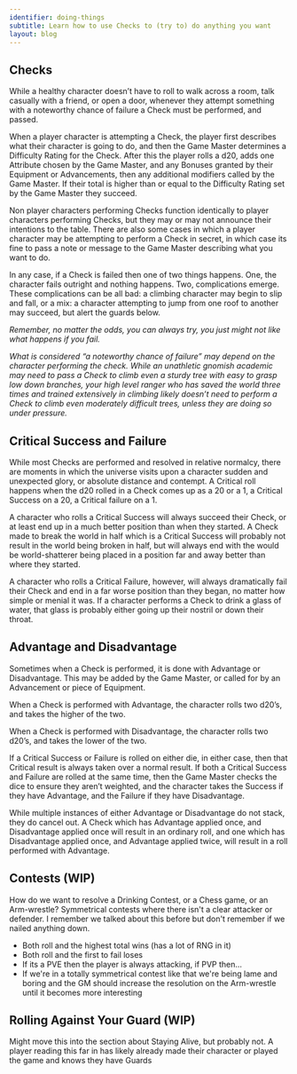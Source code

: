 ```yaml
---
identifier: doing-things
subtitle: Learn how to use Checks to (try to) do anything you want
layout: blog
---
```

## Checks

<!-- 
Like this section for the most part, but I want to stress more the criteria for deciding whether or not to roll, and how to go from that.

It says in here "In any case, if a Check is failed then one of two things happens. One, the character fails outright and nothing happens"

This should only happen if the task isn't retriable. For instance the character with all the time in the world to pick a lock should either not have to roll, or failing the roll should lead to the lock breaking, or something similar.

Additionally I think the language can probably be cleaned up? I don't think we need to destinguish between player characters and non-player characters here besides a perhaps brief aside:

"When a character is attempting a check, they first decide what they are going to do. A player character must communicate this to the Game Master. The Game Master then determines a Difficulty Rating for the Check..."
-->

While a healthy character doesn’t have to roll to walk across a room, talk casually with a friend, or open a door, whenever they attempt something with a noteworthy chance of failure a Check must be performed, and passed. 

When a player character is attempting a Check, the player first describes what their character is going to do, and then the Game Master determines a Difficulty Rating for the Check. After this the player rolls a d20, adds one Attribute chosen by the Game Master, and any Bonuses granted by their Equipment or Advancements, then any additional modifiers called by the Game Master. If their total is higher than or equal to the Difficulty Rating set by the Game Master they succeed.

Non player characters performing Checks function identically to player characters performing Checks, but they may or may not announce their intentions to the table. There are also some cases in which a player character may be attempting to perform a Check in secret, in which case its fine to pass a note or message to the Game Master describing what you want to do.

In any case, if a Check is failed then one of two things happens. One, the character fails outright and nothing happens. Two, complications emerge. These complications can be all bad: a climbing character may begin to slip and fall, or a mix: a character attempting to jump from one roof to another may succeed, but alert the guards below. 

*Remember, no matter the odds, you can always try, you just might not like what happens if you fail.*

*What is considered “a noteworthy chance of failure” may depend on the character performing the check. While an unathletic gnomish academic may need to pass a Check to climb even a sturdy tree with easy to grasp low down branches, your high level ranger who has saved the world three times and trained extensively in climbing likely doesn’t need to perform a Check to climb even moderately difficult trees, unless they are doing so under pressure.*

## Critical Success and Failure

While most Checks are performed and resolved in relative normalcy, there are moments in which the universe visits upon a character sudden and unexpected glory, or absolute distance and contempt. A Critical roll happens when the d20 rolled in a Check comes up as a 20 or a 1, a Critical Success on a 20, a Critical failure on a 1. 

A character who rolls a Critical Success will always succeed their Check, or at least end up in a much better position than when they started. A Check made to break the world in half which is a Critical Success will probably not result in the world being broken in half, but will always end with the would be world-shatterer being placed in a position far and away better than where they started. 

A character who rolls a Critical Failure, however, will always dramatically fail their Check and end in a far worse position than they began, no matter how simple or menial it was. If a character performs a Check to drink a glass of water, that glass is probably either going up their nostril or down their throat.

## Advantage and Disadvantage

Sometimes when a Check is performed, it is done with Advantage or Disadvantage. This may be added by the Game Master, or called for by an Advancement or piece of Equipment.

When a Check is performed with Advantage, the character rolls two d20’s, and takes the higher of the two. 

When a Check is performed with Disadvantage, the character rolls two d20’s, and takes the lower of the two. 

<!-- 
I'm not opposed to this conception of Advantage/Disadvantage, but to clarify the form I was thinking of has the following properties:
If rolling with advantage and you roll a 1 and 20 you take the one.

It makes advantage worse and disadvantage better.
I like what you outlined better, but it is worth noting that characters with absurd crit success thresholds and advantage will be guaranteeing critical success practically.
-->

If a Critical Success or Failure is rolled on either die, in either case, then that Critical result is always taken over a normal result. If both a Critical Success and Failure are rolled at the same time, then the Game Master checks the dice to ensure they aren’t weighted, and the character takes the Success if they have Advantage, and the Failure if they have Disadvantage.

While multiple instances of either Advantage or Disadvantage do not stack, they do cancel out. A Check which has Advantage applied once, and Disadvantage applied once will result in an ordinary roll, and one which has Disadvantage applied once, and Advantage applied twice, will result in a roll performed with Advantage.

## Contests (WIP)

How do we want to resolve a Drinking Contest, or a Chess game, or an Arm-wrestle? Symmetrical contests where there isn't a clear attacker or defender. I remember we talked about this before but don't remember if we nailed anything down.

- Both roll and the highest total wins (has a lot of RNG in it)
- Both roll and the first to fail loses
- If its a PVE then the player is always attacking, if PVP then...
- If we're in a totally symmetrical contest like that we're being lame and boring and the GM should increase the resolution on the Arm-wrestle until it becomes more interesting 

## Rolling Against Your Guard (WIP)

Might move this into the section about Staying Alive, but probably not. A player reading this far in has likely already made their character or played the game and knows they have Guards